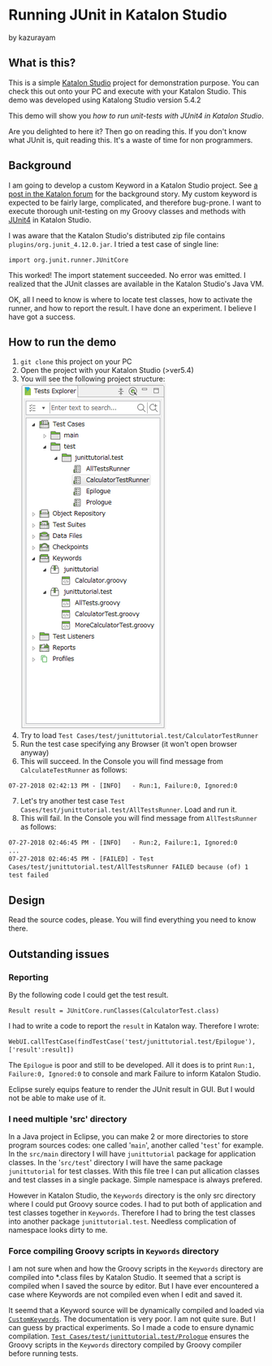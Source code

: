 Running JUnit in Katalon Studio
====

by kazurayam

## What is this?

This is a simple [Katalon Studio](https://www.katalon.com/) project for demonstration purpose. You can check this out onto your PC and execute with your Katalon Studio. This demo was developed using Katalong Studio version 5.4.2

This demo will show you *how to run unit-tests with JUnit4 in Katalon Studio*.

Are you delighted to here it? Then go on reading this. If you don't know what JUnit is, quit reading this. It's a waste of time for non programmers.

## Background

I am going to develop a custom Keyword in a Katalon Studio project. See [a post in the Katalon forum](https://forum.katalon.com/discussion/comment/19738) for the background story. My custom keyword is expected to be fairly large, complicated, and therefore bug-prone. I want to execute thorough unit-testing on my Groovy classes and methods with [JUnit4](https://junit.org/junit4/) in Katalon Studio.

I was aware that the Katalon Studio's distributed zip file contains `plugins/org.junit_4.12.0.jar`. I tried a test case of single line:
```
import org.junit.runner.JUnitCore
```
This worked! The import statement succeeded. No error was emitted. I realized that the JUnit classes are available in the Katalon Studio's Java VM.

OK, all I need to know is where to locate test classes, how to activate the runner, and how to report the result. I have done an experiment. I believe I have got a success.

## How to run the demo

1. `git clone` this project on your PC
2. Open the project with your Katalon Studio (>ver5.4)
3. You will see the following project structure: ![TestsExplorer](https://github.com/kazurayam/RunningJUnitInKatalonStudio/blob/master/docs/TestsExplorer.PNG)
4. Try to load `Test Cases/test/junittutorial.test/CalculatorTestRunner`
5. Run the test case specifying any Browser (it won't open browser anyway)
6. This will succeed. In the Console you will find message from `CalculateTestRunner` as follows:
```
07-27-2018 02:42:13 PM - [INFO]   - Run:1, Failure:0, Ignored:0
```
7. Let's try another test case `Test Cases/test/junittutorial.test/AllTestsRunner`. Load and run it.
8. This will fail. In the Console you will find message from `AllTestsRunner` as follows:
```
07-27-2018 02:46:45 PM - [INFO]   - Run:2, Failure:1, Ignored:0
...
07-27-2018 02:46:45 PM - [FAILED] - Test Cases/test/junittutorial.test/AllTestsRunner FAILED because (of) 1 test failed
```

## Design

Read the source codes, please. You will find everything you need to know there.

## Outstanding issues

### Reporting
By the following code I could get the test result.
```
Result result = JUnitCore.runClasses(CalculatorTest.class)
```
I had to write a code to report the `result` in Katalon way. Therefore I wrote:
```
WebUI.callTestCase(findTestCase('test/junittutorial.test/Epilogue'), ['result':result])
```
The `Epilogue` is poor and still to be developed. All it does is to print `Run:1, Failure:0, Ignored:0` to console and mark Failure to inform Katalon Studio.

Eclipse surely equips feature to render the JUnit result in GUI. But I would not be able to make use of it.

### I need multiple 'src' directory

In a Java project in Eclipse, you can make 2 or more directories to store program sources codes: one called '`main`', another called '`test`' for example. In the `src/main` directory I will have `junittutorial` package for application classes. In the '`src/test`' directory I will have the same package `junittutorial` for test classes. With this file tree I can put allication classes and test classes in a single package. Simple namespace is always prefered.

However in Katalon Studio, the `Keywords` directory is the only src directory where I could put Groovy source codes. I had to put both of application and test classes together in `Keywords`. Therefore I had to bring the test classes into another package `junittutorial.test`. Needless complication of namespace looks dirty to me.

### Force compiling Groovy scripts in `Keywords` directory

I am not sure when and how the Groovy scripts in the `Keywords` directory are compiled into \*.class files by Katalon Studio. It seemed that a script is compiled when I saved the source by editor. But I have ever encountered a case where Keywords are not compiled even when I edit and saved it.

It seemd that a Keyword source will be dynamically compiled and loaded via [`CustomKeywords`](https://docs.katalon.com/display/KD/Custom+Keywords). The documentation is very poor. I am not quite sure. But I can guess by practical experiments. So I made a code to ensure dynamic compilation. 
[`Test Cases/test/junittutorial.test/Prologue`](https://github.com/kazurayam/RunningJUnitInKatalonStudio/blob/master/Scripts/test/junittutorial.test/Prologue/Script1532666027229.groovy) ensures the Groovy scripts in the `Keywords` directory compiled by Groovy compiler before running tests.
